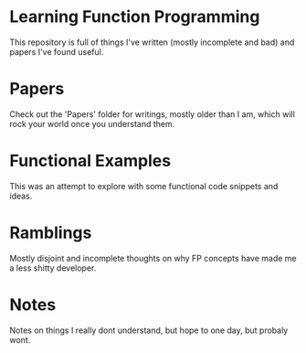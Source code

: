 # Learning Function Programming

This repository is full of things I've written (mostly incomplete and bad) and papers I've found useful.

# Papers

Check out the 'Papers' folder for writings, mostly older than I am, which will rock your world once you understand them.

# Functional Examples

This was an attempt to explore with some functional code snippets and ideas.

# Ramblings

Mostly disjoint and incomplete thoughts on why FP concepts have made me a less shitty developer. 

# Notes

Notes on things I really dont understand, but hope to one day, but probaly wont.
